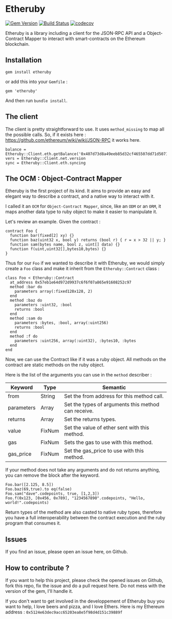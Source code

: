 # Etheruby

[![Gem Version](https://img.shields.io/gem/v/etheruby.svg)][ruby-gems]
[![Build Status](https://travis-ci.org/MechanicalSloth/etheruby.svg?branch=master)][travis]
[![codecov](https://codecov.io/gh/MechanicalSloth/etheruby/branch/master/graph/badge.svg)][coverage]

[ruby-gems]: https://rubygems.org/gems/etheruby
[travis]: https://travis-ci.org/MechanicalSloth/etheruby
[coverage]: https://codecov.io/gh/MechanicalSloth/etheruby

Etheruby is a library including a client for the JSON-RPC API and a Object-Contract Mapper to interact with smart-contracts on the Ethereum blockchain.

## Installation

`gem install etheruby`

or add this into your `Gemfile` :

```
gem 'etheruby'
```

And then run `bundle install`.

## The client

The client is pretty straightforward to use. It uses `method_missing` to map all the possible calls. So, if it exists here : https://github.com/ethereum/wiki/wiki/JSON-RPC it works here.

```
balance = Etheruby::Client.eth.getBalance('0x407d73d8a49eeb85d32cf465507dd71d507100c1','latest')
vers = Etheruby::Client.net.version
sync = Etheruby::Client.eth.syncing
```

## The OCM : Object-Contract Mapper

Etheruby is the first project of its kind. It aims to provide an easy and elegant way to describe a contract, and a native way to interact with it.

I called it an `OCM` for `Object-Contract Mapper`, since, like an `ODM` or an `ORM`, it maps another data type to ruby object to make it easier to manipulate it.

Let's review an example. Given the contract :

```
contract Foo {
  function bar(fixed[2] xy) {}
  function baz(uint32 x, bool y) returns (bool r) { r = x > 32 || y; }
  function sam(bytes name, bool z, uint[] data) {}
  function f(uint,uint32[],bytes10,bytes) {}
}
```

Thus for our `Foo` if we wanted to describe it with Etheruby, we would simply create a `Foo` class and make it inherit from the `Etheruby::Contract` class :

```
class Foo < Etheruby::Contract
  at_address 0x57eb1e64d972d9937c6f6f07a865e91608252c97
  method :bar do
    parameters array(:fixed128x128, 2)
  end
  method :baz do
    parameters :uint32, :bool
    returns :bool
  end
  method :sam do
    parameters :bytes, :bool, array(:uint256)
    returns :bool
  end
  method :f do
    parameters :uint256, array(:uint32), :bytes10, :bytes
  end
end
```

Now, we can use the Contract like if it was a ruby object. All methods on the contract are static methods on the ruby object.

Here is the list of the arguments you can use in the `method` describer :

Keyword | Type | Semantic
------- | ---- | --------
from | String | Set the from address for this method call.
parameters | Array | Set the types of arguments this method can receive.
returns | Array | Set the returns types.
value | FixNum | Set the value of ether sent with this method.
gas | FixNum | Sets the gas to use with this method.
gas_price | FixNum | Set the gas_price to use with this method.

If your method does not take any arguments and do not returns anything, you can remove the block after the keyword.

```
Foo.bar([2.125, 8.5])
Foo.baz(69,true).to eq(false)
Foo.sam("dave".codepoints, true, [1,2,3])
Foo.f(0x123, [0x456, 0x789], "1234567890".codepoints, "Hello, world!".codepoints)
```

Return types of the method are also casted to native ruby types, therefore you have a full interoperability between the contract execution and the ruby program that consumes it.

## Issues

If you find an issue, please open an issue here, on Github.

## How to contribute ?

If you want to help this project, please check the opened issues on Github, fork this repo, fix the issue and do a pull request here. Do not mess with the version of the gem, I'll handle it.

If you don't want to get involved in the developpement of Etheruby buy you want to help, I love beers and pizza, and I love Ethers. Here is my Ethereum address : `0x5124e63dec9acc65203ea8e5f98d4d151c39889f`
